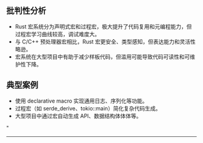 ﻿## 批判性分析

- Rust 宏系统分为声明式宏和过程宏，极大提升了代码复用和元编程能力，但过程宏学习曲线较高，调试难度大。
- 与 C/C++ 预处理器宏相比，Rust 宏更安全、类型感知，但表达能力和灵活性略逊。
- 宏系统在大型项目中有助于减少样板代码，但滥用可能导致代码可读性和可维护性下降。

## 典型案例

- 使用 declarative macro 实现通用日志、序列化等功能。
- 过程宏（如 serde_derive、tokio::main）简化复杂代码生成。
- 大型项目中通过宏自动生成 API、数据结构体体体等。

"

---
